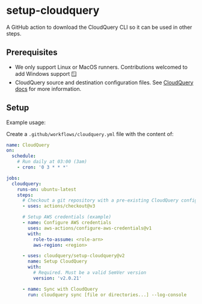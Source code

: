 # setup-cloudquery

A GitHub action to download the CloudQuery CLI so it can be used in other steps.

## Prerequisites

- We only support Linux or MacOS runners. Contributions welcomed to add Windows support 🪟
- CloudQuery source and destination configuration files. See [CloudQuery docs](https://www.cloudquery.io/docs/quickstart) for more information.

## Setup

Example usage:

Create a `.github/workflows/cloudquery.yml` file with the content of:

```yaml
name: CloudQuery
on:
  schedule:
    # Run daily at 03:00 (3am)
    - cron: '0 3 * * *'

jobs:
  cloudquery:
    runs-on: ubuntu-latest
    steps:
      # Checkout a git repository with a pre-existing CloudQuery configuration files
      - uses: actions/checkout@v3

      # Setup AWS credentials (example)
      - name: Configure AWS credentials
        uses: aws-actions/configure-aws-credentials@v1
        with:
          role-to-assume: <role-arn>
          aws-region: <region>

      - uses: cloudquery/setup-cloudquery@v2
        name: Setup CloudQuery
        with:
          # Required. Must be a valid SemVer version
          version: 'v2.0.21'

      - name: Sync with CloudQuery
        run: cloudquery sync [file or directories...] --log-console
```
